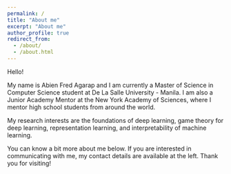 ```yaml
---
permalink: /
title: "About me"
excerpt: "About me"
author_profile: true
redirect_from:
  - /about/
  - /about.html
---
```


Hello!

My name is Abien Fred Agarap and I am currently a Master of Science in Computer Science student at De La Salle University - Manila. I am also a Junior Academy Mentor at the New York Academy of Sciences, where I mentor high school students from around the world.

My research interests are the foundations of deep learning, game theory for deep learning, representation learning, and interpretability of machine learning. 

You can know a bit more about me below. If you are interested in communicating with me, my contact details are available at the left. Thank you for visiting!
